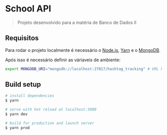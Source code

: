 # School API

> Projeto desenvolvido para a matéria de Banco de Dados II

## Requisitos

Para rodar o projeto localmente é necessário o [Node.js](https://nodejs.org/en/), [Yarn](https://yarnpkg.com/) e o [MongoDB](https://www.mongodb.com/).

Após isso é necessário definir as váriaveis de ambiente:

```bash
export MONGODB_URI="mongodb://localhost:27017/hashtag_tracking" # URL Padrão
```

## Build setup

```bash
# install dependencies
$ yarn

# serve with hot reload at localhost:3000
$ yarn dev

# build for production and launch server
$ yarn prod
```

